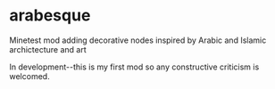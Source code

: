 # arabesque
Minetest mod adding decorative nodes inspired by Arabic and Islamic archictecture and art

In development--this is my first mod so any constructive criticism is welcomed.

